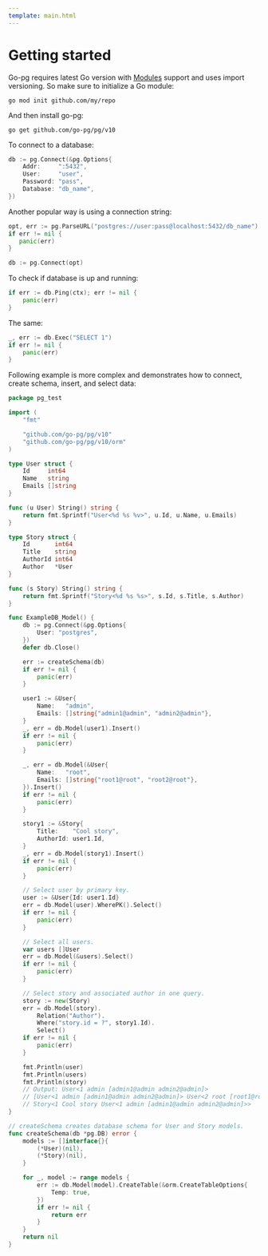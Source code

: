 ```yaml
---
template: main.html
---
```


# Getting started

Go-pg requires latest Go version with [Modules](https://github.com/golang/go/wiki/Modules) support
and uses import versioning. So make sure to initialize a Go module:

```shell
go mod init github.com/my/repo
```

And then install go-pg:

```shell
go get github.com/go-pg/pg/v10
```

To connect to a database:

```go
db := pg.Connect(&pg.Options{
    Addr:     ":5432",
    User:     "user",
    Password: "pass",
    Database: "db_name",
})
```

Another popular way is using a connection string:

```go
opt, err := pg.ParseURL("postgres://user:pass@localhost:5432/db_name")
if err != nil {
   panic(err)
}

db := pg.Connect(opt)
```

To check if database is up and running:

```go
if err := db.Ping(ctx); err != nil {
    panic(err)
}
```

The same:

```go
_, err := db.Exec("SELECT 1")
if err != nil {
    panic(err)
}
```

Following example is more complex and demonstrates how to connect, create schema, insert, and select
data:

```go
package pg_test

import (
    "fmt"

    "github.com/go-pg/pg/v10"
    "github.com/go-pg/pg/v10/orm"
)

type User struct {
    Id     int64
    Name   string
    Emails []string
}

func (u User) String() string {
    return fmt.Sprintf("User<%d %s %v>", u.Id, u.Name, u.Emails)
}

type Story struct {
    Id       int64
    Title    string
    AuthorId int64
    Author   *User
}

func (s Story) String() string {
    return fmt.Sprintf("Story<%d %s %s>", s.Id, s.Title, s.Author)
}

func ExampleDB_Model() {
    db := pg.Connect(&pg.Options{
        User: "postgres",
    })
    defer db.Close()

    err := createSchema(db)
    if err != nil {
        panic(err)
    }

    user1 := &User{
        Name:   "admin",
        Emails: []string{"admin1@admin", "admin2@admin"},
    }
    _, err = db.Model(user1).Insert()
    if err != nil {
        panic(err)
    }

    _, err = db.Model(&User{
        Name:   "root",
        Emails: []string{"root1@root", "root2@root"},
    }).Insert()
    if err != nil {
        panic(err)
    }

    story1 := &Story{
        Title:    "Cool story",
        AuthorId: user1.Id,
    }
    _, err = db.Model(story1).Insert()
    if err != nil {
        panic(err)
    }

    // Select user by primary key.
    user := &User{Id: user1.Id}
    err = db.Model(user).WherePK().Select()
    if err != nil {
        panic(err)
    }

    // Select all users.
    var users []User
    err = db.Model(&users).Select()
    if err != nil {
        panic(err)
    }

    // Select story and associated author in one query.
    story := new(Story)
    err = db.Model(story).
        Relation("Author").
        Where("story.id = ?", story1.Id).
        Select()
    if err != nil {
        panic(err)
    }

    fmt.Println(user)
    fmt.Println(users)
    fmt.Println(story)
    // Output: User<1 admin [admin1@admin admin2@admin]>
    // [User<1 admin [admin1@admin admin2@admin]> User<2 root [root1@root root2@root]>]
    // Story<1 Cool story User<1 admin [admin1@admin admin2@admin]>>
}

// createSchema creates database schema for User and Story models.
func createSchema(db *pg.DB) error {
    models := []interface{}{
        (*User)(nil),
        (*Story)(nil),
    }

    for _, model := range models {
        err := db.Model(model).CreateTable(&orm.CreateTableOptions{
            Temp: true,
        })
        if err != nil {
            return err
        }
    }
    return nil
}
```
